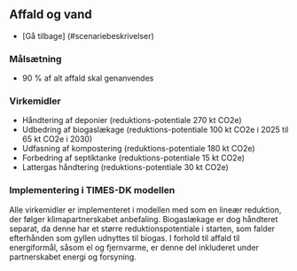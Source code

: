 <a name="Waste"></a>
## Affald og vand
- [Gå tilbage] (#scenariebeskrivelser)

### Målsætning
- 90 % af alt affald skal genanvendes

### Virkemidler
- Håndtering af deponier (reduktions-potentiale 270 kt CO2e)
- Udbedring af biogaslækage (reduktions-potentiale 100 kt CO2e i 2025 til 65 kt CO2e i 2030)
- Udfasning af kompostering (reduktions-potentiale 180 kt CO2e)
- Forbedring af septiktanke (reduktions-potentiale 15 kt CO2e)
- Lattergas håndtering (reduktions-potentiale 30 kt CO2e)

### Implementering i TIMES-DK modellen
Alle virkemidler er implementeret i modellen med som en lineær reduktion, der følger klimapartnerskabet anbefaling. Biogaslækage er dog håndteret separat, da denne har et større reduktionspotentiale i starten, som falder efterhånden som gyllen udnyttes til biogas. 
I forhold til affald til energiformål, såsom el og fjernvarme, er denne del inkluderet under partnerskabet energi og forsyning.